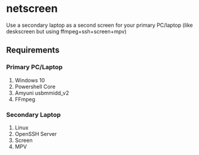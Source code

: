 # netscreen

Use a secondary laptop as a second screen for your primary PC/laptop (like deskscreen but using ffmpeg+ssh+screen+mpv)

## Requirements

### Primary PC/Laptop

1. Windows 10
2. Powershell Core
3. Amyuni usbmmidd_v2
4. FFmpeg

### Secondary Laptop

1. Linux
2. OpenSSH Server
3. Screen
4. MPV


